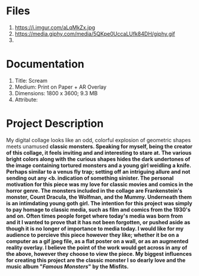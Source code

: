 # Files
1. https://i.imgur.com/aLqMkZx.jpg
2. https://media.giphy.com/media/5QKpe0UccaLUfk84DH/giphy.gif
3. 


# Documentation
1. Title: Scream
2. Medium: Print on Paper + AR Overlay
3. Dimensions: 1800 x 3600; 9.3 MB
4. Attribute: 



# Project Description
My digital collage looks like an odd, colorful explosion of geometric shapes meets unamused <b>
classic monsters. Speaking for myself, being the creator of this collage, it feels inviting and <b>
and interesting to stare at. The various bright colors along with the curious shapes hides the <b>
dark undertones of the image containing tortured monsters and a young girl weidling a knife. <b>
Perhaps similar to a venus fly trap; setting off an intriguing allure and not sending out any <b.
indication of something sinister. The personal motivation for this piece was my love for classic <b>
movies and comics in the horror genre. The monsters included in the collage are Frankenstein's <b> 
monster, Count Dracula, the Wolfman, and the Mummy. Underneath them is an intimdating young goth <b>
girl.
The intention for this project was simply to pay homage to classic media, such as film and comics <b>
from the 1930's and on. Often times people forget where today's media was born from and it I wanted <b>
to prove that it has not been forgotten, or pushed aside as though it is no longer of importance <b>
to media today. I would like for my audience to percieve this piece however they like; whether it <b>
be on a computer as a gif jpeg file, as a flat poster on a wall, or as an augmented reality overlay. <b>
I believe the point of the work would get across in any of the above, however they choose to view <b>
the piece. My biggest influences for creating this project are the classic monster I so dearly love <b>
and the music album "*Famous Monsters*" by the Misfits.
